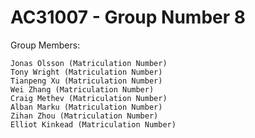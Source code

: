 # AC31007 - Group Number 8

Group Members:

    Jonas Olsson (Matriculation Number)
    Tony Wright (Matriculation Number)
    Tianpeng Xu (Matriculation Number)
    Wei Zhang (Matriculation Number)
    Craig Methev (Matriculation Number)
    Alban Marku (Matriculation Number)
    Zihan Zhou (Matriculation Number)
    Elliot Kinkead (Matriculation Number)
